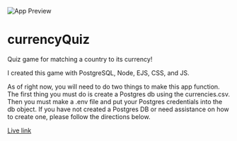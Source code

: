 ![App Preview](https://i.ibb.co/R6S7Ykz/currency-Quiz.png)

# currencyQuiz

Quiz game for matching a country to its currency!

I created this game with PostgreSQL, Node, EJS, CSS, and JS.

As of right now, you will need to do two things to make this app function. The first thing you must do is create a Postgres db using the currencies.csv. Then you must make a .env file and put your Postgres credentials into the db object. If you have not created a Postgres DB or need assistance on how to create one, please follow the directions below.

[Live link](https://currencyquiz.onrender.com/)
